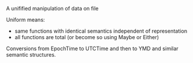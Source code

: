 A unifified manipulation of data on file

Uniform means:
- same functions with identical semantics independent of representation
- all functions are total (or become so using Maybe or Either)

Conversions from EpochTime to UTCTime and then to YMD and similar semantic structures. 